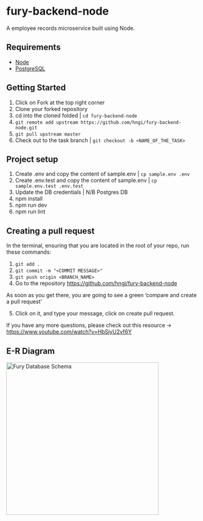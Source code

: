# fury-backend-node
A employee records microservice built using Node.

## Requirements
- [Node](https://nodejs.org/en/download/)
- [PostgreSQL](https://www.postgresql.org/download/)

## Getting Started

1. Click on Fork at the top right corner
2. Clone your forked repository
3. cd into the cloned folded | `cd fury-backend-node`
4. `git remote add upstream https://github.com/hngi/fury-backend-node.git`
5. `git pull upstream master`
6. Check out to the task branch | `git checkout -b <NAME_OF_THE_TASK>`



## Project setup

1. Create .env and copy the content of sample.env | `cp sample.env .env`
2. Create .env.test and copy the content of sample.env | `cp sample.env.test .env.test`
3. Update the DB credentials | N/B Postgres DB
4. npm install
5. npm run dev
6. npm run lint

## Creating a pull request

In the terminal, ensuring that you are located in the root of your repo, run these commands:
1. `git add .`
2. `git commit -m "<COMMIT MESSAGE>"`
3. `git push origin <BRANCH_NAME>`
4. Go to the repository https://github.com/hngi/fury-backend-node

As soon as you get there, you are going to see a green ‘compare and create a pull request’

5. Click on it, and type your message, click on create pull request.

If you have any more questions, please check out this resource -> https://www.youtube.com/watch?v=HbSjyU2vf6Y

## E-R Diagram

 <img src="https://res.cloudinary.com/ambrose/image/upload/v1591785020/ER.png" width="400" title="Fury Database Schema">


